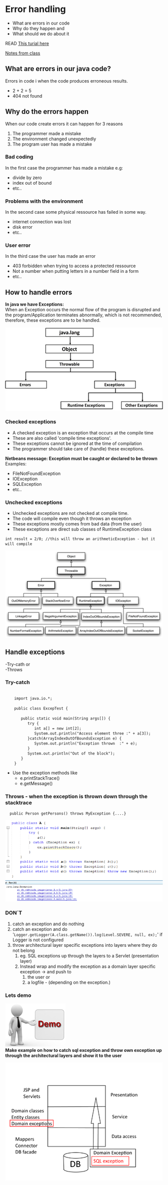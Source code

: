 # Error handling
- What are errors in our code
- Why do they happen and
- What should we do about it

READ [This turial here](https://www.tutorialspoint.com/java/java_exceptions.htm)

[Notes from class](Note8Maj2017.pdf)

## What are errors in our java code?
Errors in code i when the code produces erroneous results.  
- 2 + 2 = 5  
- 404 not found  

## Why do the errors happen
When our code create errors it can happen for 3 reasons  
1. The programmer made a mistake  
2. The environment changed unexpectedly  
3. The program user has made a mistake  


### Bad coding
In the first case the programmer has made a mistake e.g:   
- divide by zero  
- index out of bound  
- etc..  


### Problems with the environment
In the second case some physical ressource has failed in some way.  
- internet connection was lost  
- disk error  
- etc..  


### User error
In the third case the user has made an error  
- 403 forbidden when trying to access a protected ressource  
- Not a number when putting letters in a number field in a form  
- etc..  


## How to handle errors
**In java we have Exceptions:**   
When an Exception occurs the normal flow of the program is disrupted and the program/Application terminates abnormally, which is not recommended, therefore, these exceptions are to be handled.   

![](img/simpleexceptiontree.jpg)  


### Checked exceptions
- A checked exception is an exception that occurs at the compile time  
- These are also called 'compile time exceptions'.   
- These exceptions cannot be ignored at the time of compilation  
- The programmer should take care of (handle) these exceptions.  

**Netbeans message: Exception must be caught or declared to be thrown** 
Examples:   
- FileNotFoundException   
- IOException  
- SQLException  
- etc..  

### Unchecked exceptions
- Unchecked exceptions are not checked at compile time. 
- The code will compile even though it throws an exception
- These exceptions mostly comes from bad data (from the user)
- These exceptions are direct sub classes of RuntimeException class
```
int result = 2/0; //this will throw an arithmeticException - but it will compile
```

![](img/exceptiontree.png)

## Handle exceptions
-Try-cath or   
-Throws

### Try-catch
```   
	
    import java.io.*;
	
	public class ExcepTest {
	
	   public static void main(String args[]) {
	      try {
	         int a[] = new int[2];
	         System.out.println("Access element three :" + a[3]);
	      }catch(ArrayIndexOutOfBoundsException e) {
	         System.out.println("Exception thrown  :" + e);
	      }
	      System.out.println("Out of the block");
	   }
    } 
```    

- Use the exception methods like   
  - e.printStackTrace()
  - e.getMessage()

### Throws - when the exception is thrown down through the stacktrace
```
  public Person getPersons() throws MyException {....}
```
![](img/stacktrace.png)



### DON´T
1. catch an exception and do nothing
2. catch an exception and do
	'`Logger.getLogger(A.class.getName()).log(Level.SEVERE, null, ex);`' if Logger is not configured
3. throw architectural layer specific exceptions into layers where they do not belong
	1. eg. SQL exceptions up through the layers to a Servlet (presentation layer)
	2. Instead wrap and modify the exception as a domain layer specific exception -> and push to 
		1. the user or  
		2. a logfile - (depending on the exception.)

### Lets demo
![](img/demoman.png)   
**Make example on how to catch sql exception and throw own exception up through the architectural layers and show it to the user**  

![](img/domainexceptions.png)
